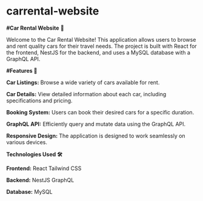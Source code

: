 # carrental-website
 **#Car Rental Website** **🚗**
  
Welcome to the Car Rental Website! 
This application allows users to browse and rent quality cars for their travel needs.
The project is built with React for the frontend, NestJS for the backend, and uses a MySQL database with a GraphQL API.

 **#Features 🌟**

**Car Listings:** Browse a wide variety of cars available for rent.

**Car Details:** View detailed information about each car, including specifications and pricing.

**Booking System:** Users can book their desired cars for a specific duration.

**GraphQL API:** Efficiently query and mutate data using the GraphQL API.

**Responsive Design:** The application is designed to work seamlessly on various devices.

**Technologies Used 🛠️**

**Frontend:**
  React
  Tailwind CSS

**Backend:**
  NestJS
  GraphQL

**Database:**
 MySQL
